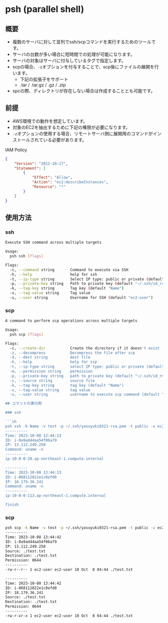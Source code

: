 # psh (parallel shell)

## 概要

- 複数のサーバに対して並列でssh/scpコマンドを実行するためのツールです。
- サーバの台数が多い場合に短時間での処理が可能になります。
- サーバの対象はサーバに付与しているタグで指定します。
- scpの場合、`-z`オプションを付与することで、scp後にファイルの展開を行います。
  - 下記の拡張子をサポート
  - .tar / .tar.gz / .gz / .zip
- spcの際、ディレクトリが存在しない場合は作成することとも可能です。

## 前提

- AWS環境での動作を想定しています。
- 対象のEC2を抽出するために下記の権限が必要になります。
- `-z`オプションの使用する場合、リモートサーバ側に展開用のコマンドがインストールされている必要があります。

IAM Policy

```json
{
    "Version": "2012-10-17",
    "Statement": [
        {
            "Effect": "Allow",
            "Action": "ec2:describeInstances",
            "Resource": "*"
        }
    ]
}
```

## 使用方法

### ssh

```sh
Execute SSH command across multiple targets

Usage:
  psh ssh [flags]

Flags:
  -c, --command string       Command to execute via SSH
  -h, --help                 help for ssh
  -t, --ip-type string       Select IP type: public or private (default "private")
  -p, --private-key string   Path to private key (default "~/.ssh/id_rsa")
  -k, --tag-key string       Tag key (default "Name")
  -v, --tag-value string     Tag value
  -u, --user string          Username for SSH (default "ec2-user")
```

### scp

```sh
A command to perform scp operations across multiple targets

Usage:
  psh scp [flags]

Flags:
  -c, --create-dir           Create the directory if it doesn't exist
  -z, --decompress           Decompress the file after scp
  -d, --dest string          dest file
  -h, --help                 help for scp
  -t, --ip-type string       select IP type: public or private (default "private")
  -m, --permission string    permission
  -p, --private-key string   path to private key (default "~/.ssh/id_rsa")
  -s, --source string        source file
  -k, --tag-key string       tag key (default "Name")
  -v, --tag-value string     tag value
  -u, --user string          username to execute scp command (default "ec2-user")```

## コマンドの実行例

### ssh

```sh
psh ssh -k Name -v test -p ~/.ssh/yasuyuki0321-rsa.pem -t public -u ec2-user -c "uname -n"                      
----------
Time: 2023-10-08 13:44:13
ID: i-0a9ad44aa54f06a79
IP: 13.112.249.250
Command: uname -n
----------
ip-10-0-0-39.ap-northeast-1.compute.internal

----------
Time: 2023-10-08 13:44:13
ID: i-068112822e1c8efd8
IP: 18.179.36.241
Command: uname -n
----------
ip-10-0-0-113.ap-northeast-1.compute.internal

finish
```

### scp

```sh
psh scp -k Name -v test -p ~/.ssh/yasuyuki0321-rsa.pem -t public -u ec2-user -s ./test.txt -d ./test.txt -m 0644
----------
Time: 2023-10-08 13:44:42
ID: i-0a9ad44aa54f06a79
IP: 13.112.249.250
Source: ./test.txt
Destination: ./test.txt
Permission: 0644
----------
-rw-r--r-- 1 ec2-user ec2-user 10 Oct  8 04:44 ./test.txt

----------
Time: 2023-10-08 13:44:42
ID: i-068112822e1c8efd8
IP: 18.179.36.241
Source: ./test.txt
Destination: ./test.txt
Permission: 0644
----------
-rw-r-xr-x 1 ec2-user ec2-user 10 Oct  8 04:44 ./test.txt
```
